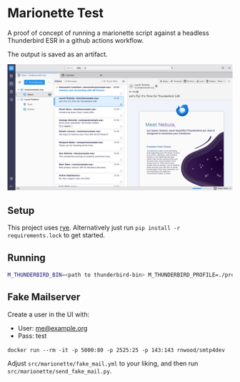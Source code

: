 # Marionette Test

A proof of concept of running a marionette script against a headless Thunderbird ESR in a github actions workflow.

The output is saved as an artifact.

![An example screenshot of the output from the github actions runner.](docs/out.png)

## Setup

This project uses [rye](https://rye.astral.sh/). Alternatively just run `pip install -r requirements.lock` to get started.

## Running

``` bash
M_THUNDERBIRD_BIN=<path to thunderbird-bin> M_THUNDERBIRD_PROFILE=./profiles/website python src/marionette/main.py` 
```

## Fake Mailserver

Create a user in the UI with:
* User: me@example.org
* Pass: test

`docker run --rm -it -p 5000:80 -p 2525:25 -p 143:143 rnwood/smtp4dev`

Adjust `src/marionette/fake_mail.yml` to your liking, and then run `src/marionette/send_fake_mail.py`.